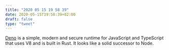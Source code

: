```yaml
---
title: "2020 05 15 19 58 39"
date: 2020-05-15T19:58:39+02:00
draft: false
type: "tweet"
---
```


[Deno](https://deno.land) is a simple, modern and secure runtime for JavaScript and TypeScript that uses V8 and is built in Rust. It looks like a solid successor to Node.
